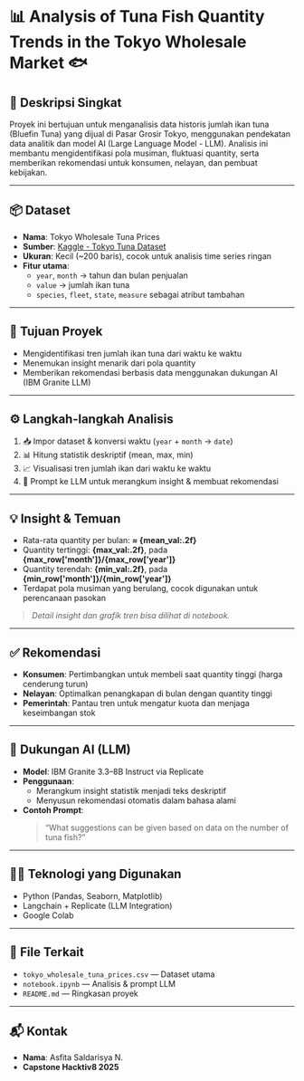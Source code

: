 # 📊 Analysis of Tuna Fish Quantity Trends in the Tokyo Wholesale Market 🐟

## 📁 Deskripsi Singkat

Proyek ini bertujuan untuk menganalisis data historis jumlah ikan tuna (Bluefin Tuna) yang dijual di Pasar Grosir Tokyo, menggunakan pendekatan data analitik dan model AI (Large Language Model - LLM). Analisis ini membantu mengidentifikasi pola musiman, fluktuasi quantity, serta memberikan rekomendasi untuk konsumen, nelayan, dan pembuat kebijakan.

---

## 📦 Dataset

- **Nama**: Tokyo Wholesale Tuna Prices
- **Sumber**: [Kaggle - Tokyo Tuna Dataset](https://www.kaggle.com/datasets/tcashion/tokyo-wholesale-tuna-prices)
- **Ukuran**: Kecil (~200 baris), cocok untuk analisis time series ringan
- **Fitur utama**:
  - `year`, `month` → tahun dan bulan penjualan
  - `value` → jumlah ikan tuna
  - `species`, `fleet`, `state`, `measure` sebagai atribut tambahan

---

## 🎯 Tujuan Proyek

- Mengidentifikasi tren jumlah ikan tuna dari waktu ke waktu
- Menemukan insight menarik dari pola quantity
- Memberikan rekomendasi berbasis data menggunakan dukungan AI (IBM Granite LLM)

---

## ⚙️ Langkah-langkah Analisis

1. 📥 Impor dataset & konversi waktu (`year` + `month` → `date`)
2. 📊 Hitung statistik deskriptif (mean, max, min)
3. 📈 Visualisasi tren jumlah ikan dari waktu ke waktu
4. 🤖 Prompt ke LLM untuk merangkum insight & membuat rekomendasi

---

## 💡 Insight & Temuan

- Rata-rata quantity per bulan: **≈ {mean_val:.2f}**
- Quantity tertinggi: **{max_val:.2f}**, pada **{max_row['month']}/{max_row['year']}**
- Quantity terendah: **{min_val:.2f}**, pada **{min_row['month']}/{min_row['year']}**
- Terdapat pola musiman yang berulang, cocok digunakan untuk perencanaan pasokan

> _Detail insight dan grafik tren bisa dilihat di notebook._

---

## ✅ Rekomendasi

- **Konsumen**: Pertimbangkan untuk membeli saat quantity tinggi (harga cenderung turun)
- **Nelayan**: Optimalkan penangkapan di bulan dengan quantity tinggi
- **Pemerintah**: Pantau tren untuk mengatur kuota dan menjaga keseimbangan stok

---

## 🧠 Dukungan AI (LLM)

- **Model**: IBM Granite 3.3–8B Instruct via Replicate
- **Penggunaan**:
  - Merangkum insight statistik menjadi teks deskriptif
  - Menyusun rekomendasi otomatis dalam bahasa alami
- **Contoh Prompt**:
  > “What suggestions can be given based on data on the number of tuna fish?”

---

## 👩‍💻 Teknologi yang Digunakan

- Python (Pandas, Seaborn, Matplotlib)
- Langchain + Replicate (LLM Integration)
- Google Colab

---

## 📎 File Terkait

- `tokyo_wholesale_tuna_prices.csv` — Dataset utama
- `notebook.ipynb` — Analisis & prompt LLM
- `README.md` — Ringkasan proyek

---

## 📬 Kontak

- **Nama**: Asfita Saldarisya N.
- **Capstone Hacktiv8 2025**
